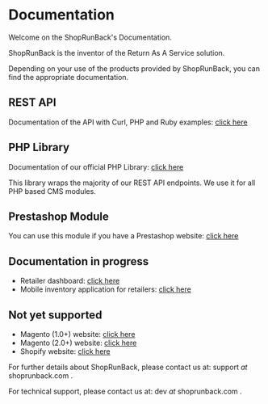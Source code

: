 # Documentation

Welcome on the ShopRunBack's Documentation.

ShopRunBack is the inventor of the Return As A Service solution.

Depending on your use of the products provided by ShopRunBack, you can find the appropriate documentation.

## REST API

Documentation of the API with Curl, PHP and Ruby examples: [click here](/api.html)

## PHP Library

Documentation of our official PHP Library: [click here](/php.html)

This library wraps the majority of our REST API endpoints.
We use it for all PHP based CMS modules.

## Prestashop Module

You can use this module if you have a Prestashop website: [click here](/prestashop.html)

## Documentation in progress

* Retailer dashboard: [click here](/dashboard.html)
* Mobile inventory application for retailers: [click here](/inventory.html)

## Not yet supported

* Magento (1.0+) website: [click here](/magento1.html)
* Magento (2.0+) website: [click here](/magento2.html)
* Shopify website: [click here](/shopify.html)


For further details about ShopRunBack, please contact us at: support _at_ shoprunback.com .

For technical support, please contact us at: dev _at_ shoprunback.com .